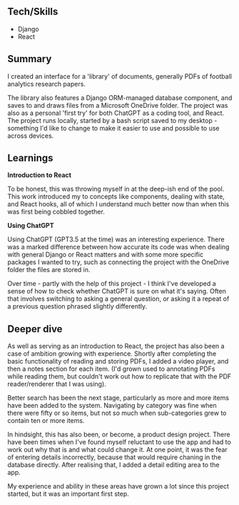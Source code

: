 ## Tech/Skills

- Django
- React

## Summary

I created an interface for a 'library' of documents, generally PDFs of football analytics research papers.

The library also features a Django ORM-managed database component, and saves to and draws files from a Microsoft OneDrive folder. The project was also as a personal 'first try' for both ChatGPT as a coding tool, and React. The project runs locally, started by a bash script saved to my desktop - something I'd like to change to make it easier to use and possible to use across devices.

## Learnings

**Introduction to React**

To be honest, this was throwing myself in at the deep-ish end of the pool. This work introduced my to concepts like components, dealing with state, and React hooks, all of which I understand much better now than when this was first being cobbled together.

**Using ChatGPT**

Using ChatGPT (GPT3.5 at the time) was an interesting experience. There was a marked difference between how accurate its code was when dealing with general Django or React matters and with some more specific packages I wanted to try, such as connecting the project with the OneDrive folder the files are stored in.

Over time - partly with the help of this project - I think I've developed a sense of how to check whether ChatGPT is sure on what it's saying. Often that involves switching to asking a general question, or asking it a repeat of a previous question phrased slightly differently.

## Deeper dive

As well as serving as an introduction to React, the project has also been a case of ambition growing with experience. Shortly after completing the basic functionality of reading and storing PDFs, I added a video player, and then a notes section for each item. (I'd grown used to annotating PDFs while reading them, but couldn't work out how to replicate that with the PDF reader/renderer that I was using).

Better search has been the next stage, particularly as more and more items have been added to the system. Navigating by category was fine when there were fifty or so items, but not so much when sub-categories grew to contain ten or more items.

In hindsight, this has also been, or become, a product design project. There have been times when I've found myself reluctant to use the app and had to work out why that is and what could change it. At one point, it was the fear of entering details incorrectly, because that would require chaning in the database directly. After realising that, I added a detail editing area to the app.

My experience and ability in these areas have grown a lot since this project started, but it was an important first step.
